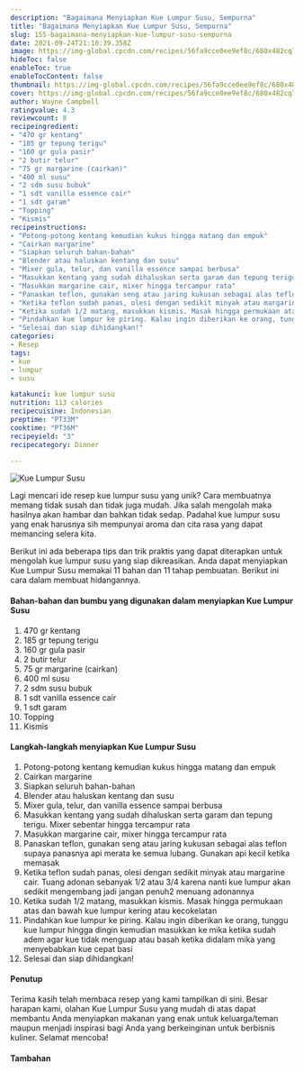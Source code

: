 ```yaml
---
description: "Bagaimana Menyiapkan Kue Lumpur Susu, Sempurna"
title: "Bagaimana Menyiapkan Kue Lumpur Susu, Sempurna"
slug: 155-bagaimana-menyiapkan-kue-lumpur-susu-sempurna
date: 2021-09-24T21:10:39.358Z
image: https://img-global.cpcdn.com/recipes/56fa9cce0ee9ef8c/680x482cq70/kue-lumpur-susu-foto-resep-utama.jpg
hideToc: false
enableToc: true
enableTocContent: false
thumbnail: https://img-global.cpcdn.com/recipes/56fa9cce0ee9ef8c/680x482cq70/kue-lumpur-susu-foto-resep-utama.jpg
cover: https://img-global.cpcdn.com/recipes/56fa9cce0ee9ef8c/680x482cq70/kue-lumpur-susu-foto-resep-utama.jpg
author: Wayne Campbell
ratingvalue: 4.3
reviewcount: 8
recipeingredient:
- "470 gr kentang"
- "185 gr tepung terigu"
- "160 gr gula pasir"
- "2 butir telur"
- "75 gr margarine (cairkan)"
- "400 ml susu"
- "2 sdm susu bubuk"
- "1 sdt vanilla essence cair"
- "1 sdt garam"
- "Topping"
- "Kismis"
recipeinstructions:
- "Potong-potong kentang kemudian kukus hingga matang dan empuk"
- "Cairkan margarine"
- "Siapkan seluruh bahan-bahan"
- "Blender atau haluskan kentang dan susu"
- "Mixer gula, telur, dan vanilla essence sampai berbusa"
- "Masukkan kentang yang sudah dihaluskan serta garam dan tepung terigu. Mixer sebentar hingga tercampur rata"
- "Masukkan margarine cair, mixer hingga tercampur rata"
- "Panaskan teflon, gunakan seng atau jaring kukusan sebagai alas teflon supaya panasnya api merata ke semua lubang. Gunakan api kecil ketika memasak"
- "Ketika teflon sudah panas, olesi dengan sedikit minyak atau margarine cair. Tuang adonan sebanyak 1/2 atau 3/4 karena nanti kue lumpur akan sedikit mengembang jadi jangan penuh2 menuang adonannya"
- "Ketika sudah 1/2 matang, masukkan kismis. Masak hingga permukaan atas dan bawah kue lumpur kering atau kecokelatan"
- "Pindahkan kue lumpur ke piring. Kalau ingin diberikan ke orang, tunggu kue lumpur hingga dingin kemudian masukkan ke mika ketika sudah adem agar kue tidak menguap atau basah ketika didalam mika yang menyebabkan kue cepat basi"
- "Selesai dan siap dihidangkan!"
categories:
- Resep
tags:
- kue
- lumpur
- susu

katakunci: kue lumpur susu 
nutrition: 113 calories
recipecuisine: Indonesian
preptime: "PT33M"
cooktime: "PT36M"
recipeyield: "3"
recipecategory: Dinner

---
```



![Kue Lumpur Susu](https://img-global.cpcdn.com/recipes/56fa9cce0ee9ef8c/680x482cq70/kue-lumpur-susu-foto-resep-utama.jpg)

Lagi mencari ide resep kue lumpur susu yang unik? Cara membuatnya memang tidak susah dan tidak juga mudah. Jika salah mengolah maka hasilnya akan hambar dan bahkan tidak sedap. Padahal kue lumpur susu yang enak harusnya sih mempunyai aroma dan cita rasa yang dapat memancing selera kita.




Berikut ini ada beberapa tips dan trik praktis yang dapat diterapkan untuk mengolah kue lumpur susu yang siap dikreasikan. Anda dapat menyiapkan Kue Lumpur Susu memakai 11 bahan dan 11 tahap pembuatan. Berikut ini cara dalam membuat hidangannya.

<!--inarticleads1-->

#### Bahan-bahan dan bumbu yang digunakan dalam menyiapkan Kue Lumpur Susu

1. 470 gr kentang
1. 185 gr tepung terigu
1. 160 gr gula pasir
1. 2 butir telur
1. 75 gr margarine (cairkan)
1. 400 ml susu
1. 2 sdm susu bubuk
1. 1 sdt vanilla essence cair
1. 1 sdt garam
1. Topping
1. Kismis

<!--inarticleads2-->

#### Langkah-langkah menyiapkan Kue Lumpur Susu

1. Potong-potong kentang kemudian kukus hingga matang dan empuk
1. Cairkan margarine
1. Siapkan seluruh bahan-bahan
1. Blender atau haluskan kentang dan susu
1. Mixer gula, telur, dan vanilla essence sampai berbusa
1. Masukkan kentang yang sudah dihaluskan serta garam dan tepung terigu. Mixer sebentar hingga tercampur rata
1. Masukkan margarine cair, mixer hingga tercampur rata
1. Panaskan teflon, gunakan seng atau jaring kukusan sebagai alas teflon supaya panasnya api merata ke semua lubang. Gunakan api kecil ketika memasak
1. Ketika teflon sudah panas, olesi dengan sedikit minyak atau margarine cair. Tuang adonan sebanyak 1/2 atau 3/4 karena nanti kue lumpur akan sedikit mengembang jadi jangan penuh2 menuang adonannya
1. Ketika sudah 1/2 matang, masukkan kismis. Masak hingga permukaan atas dan bawah kue lumpur kering atau kecokelatan
1. Pindahkan kue lumpur ke piring. Kalau ingin diberikan ke orang, tunggu kue lumpur hingga dingin kemudian masukkan ke mika ketika sudah adem agar kue tidak menguap atau basah ketika didalam mika yang menyebabkan kue cepat basi
1. Selesai dan siap dihidangkan!

#### Penutup

Terima kasih telah membaca resep yang kami tampilkan di sini. Besar harapan kami, olahan Kue Lumpur Susu yang mudah di atas dapat membantu Anda menyiapkan makanan yang enak untuk keluarga/teman maupun menjadi inspirasi bagi Anda yang berkeinginan untuk berbisnis kuliner. Selamat mencoba!

#### Tambahan



